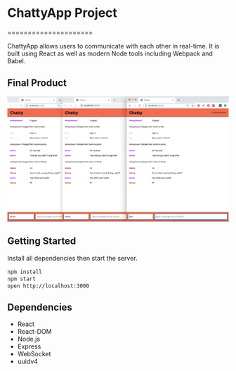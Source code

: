 # ChattyApp Project

=====================

ChattyApp allows users to communicate with each other in real-time. It is built using React as well as modern Node tools including Webpack and Babel.

## Final Product

!["Example Chat"](https://github.com/rebeccalislgold/Chatty-App/blob/master/docs/chattyapp.png)

## Getting Started

Install all dependencies then start the server.

```
npm install
npm start
open http://localhost:3000
```

## Dependencies

- React
- React-DOM
- Node.js
- Express
- WebSocket
- uuidv4
